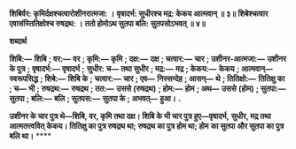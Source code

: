 **शिबिर्वर: कृमिर्दक्षश्चत्वारोशीनरात्मजा: ।** **वृषादर्भ: सुधीरश्च मद्र: केकय आत्मवान् ॥ ३॥** **शिबेश्चत्वार एवासंस्तितिक्षोश्च रुषद्रथ: ।** **ततो होमोऽथ सुतपा बलि: सुतपसोऽभवत् ॥ ४॥** 

**शब्दार्थ** 

**शिबि:—** **शिबि** **; वर:—** **वर** **; कृमि:—** **कृमि** **; दक्ष:—** **दक्ष** **; चत्वार:—** **चार** **; उशीनर-आत्मजा:—** **उशीनर के पुत्र** **; वृषादर्भ:—** **वृषादर्भ** **;** **सुधीर: च—** **तथा सुधीर** **; मद्र:—** **मद्र** **; केकय:—** **केकय** **; आत्मवान्—** **स्वरूपसिद्ध** **; शिबे:—** **शिबि के** **; चत्वार:—** **चार** **; एव—** **निस्सन्देह** **; आसन्—** **थे** **; तितिक्षो:—** **तितिक्षु का** **; च—** **भी** **; रुषद्रथ:—** **रुषद्रथ** **; तत:—** **उससे (रुषद्रथ)** **; होम:—** **होम** **; अथ—** **उससे** **(होम)** **; सुतपा:—** **सुतपा** **; बलि:—** **बलि** **; सुतपस:—** **सुतपा के** **; अभवत्—** **हुआ।** **.** 

**उशीनर के चार पुत्र थे—शिबि, वर, कृमि तथा दक्ष। शिबि के भी चार पुत्र हुए—वृषादर्भ,** **सुधीर, मद्र तथा आत्मतत्त्ववित् केकय। तितिक्षु का पुत्र रुषद्रथ था; रुषद्रथ का पुत्र होम था; होम** **का सुतपा और सुतपा का पुत्र बलि था।** **** 